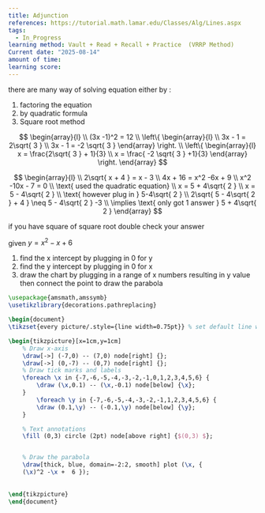 ```yaml
---
title: Adjunction
references: https://tutorial.math.lamar.edu/Classes/Alg/Lines.aspx
tags:
  - In_Progress
learning method: Vault + Read + Recall + Practice  (VRRP Method)
Current date: "2025-08-14"
amount of time: 
learning score:
---
```

there are many way of solving equation either by : 
1. factoring the equation 
2. by quadratic formula 
3. Square root method 


$$
\begin{array}{l}  \\
(3x -1)^2 = 12  \\
\left\{ \begin{array}{l}  \\
3x  - 1  = 2\sqrt{ 3 }   \\
3x   - 1  =  -2 \sqrt{ 3 }
\end{array}  \right.  \\
\left\{ \begin{array}{l}  
x   = \frac{2\sqrt{ 3 }  + 1}{3}  \\
x   = \frac{ -2 \sqrt{ 3 } +1}{3}
\end{array}  \right. 
\end{array}
$$


$$
\begin{array}{l} \\
2\sqrt{  x + 4 }  =  x - 3   \\
4x + 16  = x^2  -6x +   9   \\
x^2  -10x - 7  = 0   \\
\text{ used the quadratic equation}  \\
x =  5 + 4\sqrt{ 2 }   \\
x  = 5  - 4\sqrt{ 2 }  \\
\text{ however  plug in } 5-4\sqrt{ 2 }  \\
2\sqrt{ 5 -  4\sqrt{ 2 }  + 4 } \neq 5 - 4\sqrt{ 2 } -3   \\
\implies \text{ only got 1 answer } 5 + 4\sqrt{ 2 }
\end{array}
$$

if you have square of square root double check your answer

given $y= x^2 - x + 6$ 
1. find the x intercept  by plugging in 0 for y 
2. find the y intercept by plugging in 0 for x 
3. draw the chart by plugging in a range of x numbers resulting in y value then connect the point to draw the parabola 


```tikz
\usepackage{amsmath,amssymb}
\usetikzlibrary{decorations.pathreplacing}

\begin{document}
\tikzset{every picture/.style={line width=0.75pt}} % set default line width

\begin{tikzpicture}[x=1cm,y=1cm]
    % Draw x-axis
    \draw[->] (-7,0) -- (7,0) node[right] {};
    \draw[->] (0,-7) -- (0,7) node[right] {};
    % Draw tick marks and labels
    \foreach \x in {-7,-6,-5,-4,-3,-2,-1,0,1,2,3,4,5,6} {
        \draw (\x,0.1) -- (\x,-0.1) node[below] {\x};
    }
        \foreach \y in {-7,-6,-5,-4,-3,-2,-1,1,2,3,4,5,6} {
        \draw (0.1,\y) -- (-0.1,\y) node[below] {\y};
    }

    % Text annotations  
    \fill (0,3) circle (2pt) node[above right] {$(0,3) $};


    % Draw the parabola
    \draw[thick, blue, domain=-2:2, smooth] plot (\x, {
    (\x)^2 -\x +  6 });
 
 
\end{tikzpicture}
\end{document}


``` 

